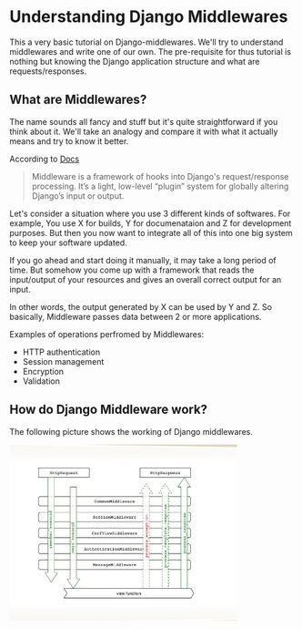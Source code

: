 # Understanding Django Middlewares

This a very basic tutorial on Django-middlewares. We'll try to understand middlewares and write one of our own. The pre-requisite for thus tutorial is nothing but knowing the Django application structure and what are requests/responses.

## What are Middlewares?

The name sounds all fancy and stuff but it's quite straightforward if you think about it. We'll take an analogy and compare it with what it actually means and try to know it better.

According to [Docs](https://docs.djangoproject.com/en/2.0/topics/http/middleware/)
> Middleware is a framework of hooks into Django's request/response processing.
> It’s a light, low-level “plugin” system for globally altering Django’s input or output.

Let's consider a situation where you use 3 different kinds of softwares. For example, You use X for builds, Y for documenataion and Z for development purposes. But then you now want to integrate all of this into one big system to keep your software updated.

If you go ahead and start doing it manually, it may take a long period of time. But somehow you come up with a framework that reads the input/output of your resources and gives an overall correct output for an input.

In other words, the output generated by X can be used by Y and Z.
So basically, Middleware passes data between 2 or more applications.

Examples of operations perfromed by Middlewares:

- HTTP authentication
- Session management
- Encryption
- Validation


## How do Django Middleware work?

The following picture shows the working of Django middlewares.

![Middleware working](../middleware.jpg)
